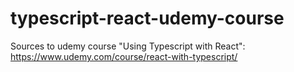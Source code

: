 # typescript-react-udemy-course
Sources to udemy course "Using Typescript with React": https://www.udemy.com/course/react-with-typescript/